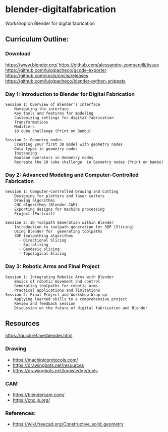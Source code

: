 # blender-digitalfabrication
Workshop on Blender for digital fabrication

## Curriculum Outline:

### Download

https://www.blender.org/ 
https://github.com/alessandro-zomparelli/tissue
https://github.com/luigipacheco/gcode-exporter 
https://github.com/cncjs/cncjs/releases 
https://github.com/luigipacheco/blender-python-snippets


### Day 1: Introduction to Blender for Digital Fabrication

    Session 1: Overview of Blender’s Interface
        Navigating the interface
        Key tools and features for modeling
        Customizing settings for digital fabrication
        Transformations
        Modifiers
        10 cube challenge (Print on Bambu)
        
    Session 2: Geometry nodes
        Creating your first 3D model with geometry nodes
        Data types in geometry nodes
        Instancing
        Boolean operators in Geometry nodes
        Recreate the 10 cube challenge  in Geometry nodes (Print on bambo)

### Day 2: Advanced Modeling and Computer-Controlled Fabrication

    Session 1: Computer-Controlled Drawing and Cutting
        Designing for plotters and laser cutters
        Drawing algorithms
        CNC algorithms (Blender CAM)
        Exporting designs for machine processing
        Project (Portrait)
        
    Session 2: 3D Toolpath Generation within Blender
        Introduction to toolpath generation for 3DP (Slicing)
        Using Blender for  generating toolpaths 
        3DP toolpathing algorithms
          - Directional Slicing
          - Spiralizing
          - Geodesic slicing
          - Topological Slicing

### Day 3: Robotic Arms and Final Project

    Session 1: Integrating Robotic Arms with Blender
        Basics of robotic movement and control
        Generating toolpaths for robotic arms
        Practical applications and limitations
    Session 2: Final Project and Workshop Wrap-up
        Applying learned skills to a comprehensive project
        Review and feedback session
        Discussion on the future of digital fabrication and Blender


## Resources

https://quickref.me/blender.html

### Drawing

- https://machinicprotocols.com/
- https://drawingbots.net/resources
- https://drawingbots.net/knowledge/tools

###  CAM

- https://blendercam.com/
- https://cnc.js.org/ 

### References:
- https://wiki.freecad.org/Constructive_solid_geometry


